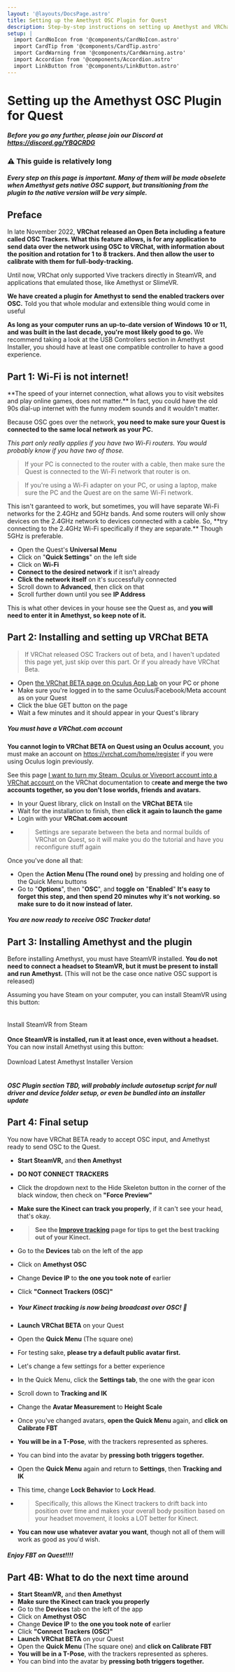 ```yaml
---
layout: '@layouts/DocsPage.astro'
title: Setting up the Amethyst OSC Plugin for Quest
description: Step-by-step instructions on setting up Amethyst and VRChat on Quest to use full-body tracking on OSC.
setup: | 
  import CardNoIcon from '@components/CardNoIcon.astro'
  import CardTip from '@components/CardTip.astro'
  import CardWarning from '@components/CardWarning.astro'
  import Accordion from '@components/Accordion.astro'
  import LinkButton from '@components/LinkButton.astro'
---
```

# Setting up the Amethyst OSC Plugin for Quest
##### Before you go any further, please join our Discord at https://discord.gg/YBQCRDG
### ⚠️ This guide is relatively long
##### Every step on this page is important. Many of them will be made obselete when Amethyst gets native OSC support, but transitioning from the plugin to the native version will be very simple.

## Preface
In late November 2022, **VRChat released an Open Beta including a feature called OSC Trackers. What this feature allows, is for any application to send data over the network using OSC to VRChat, with information about the position and rotation for 1 to 8 trackers. And then allow the user to calibrate with them for full-body-tracking.**

Until now, VRChat only supported Vive trackers directly in SteamVR, and applications that emulated those, like Amethyst or SlimeVR.

**We have created a plugin for Amethyst to send the enabled trackers over OSC.** Told you that whole modular and extensible thing would come in useful

**As long as your computer runs an up-to-date version of Windows 10 or 11, and was built in the last decade, you're most likely good to go.** We recommend taking a look at the USB Controllers section in Amethyst Installer, you should have at least one compatible controller to have a good experience.

## Part 1: Wi-Fi is not internet!
<CardWarning title="Your internet speed does not matter!">
**The speed of your internet connection, what allows you to visit websites and play online games, does not matter.** In fact, you could have the old 90s dial-up internet with the funny modem sounds and it wouldn't matter.
</CardWarning>

Because OSC goes over the network, **you need to make sure your Quest is connected to the same local network as your PC.**

_This part only really applies if you have two Wi-Fi routers. You would probably know if you have two of those._

> If your PC is connected to the router with a cable, then make sure the Quest is connected to the Wi-Fi network that router is on.

> If you're using a Wi-Fi adapter on your PC, or using a laptop, make sure the PC and the Quest are on the same Wi-Fi network.

<CardTip title="If you get nothing on the Quest after connecting OSC trackers">
This isn't garanteed to work, but sometimes, you will have separate Wi-Fi networks for the 2.4GHz and 5GHz bands. And some routers will only show devices on the 2.4GHz network to devices connected with a cable. So, **try connecting to the 2.4GHz Wi-Fi specifically if they are separate.** Though 5GHz is preferable.
</CardTip>

- Open the Quest's **Universal Menu**
- Click on "**Quick Settings**" on the left side
- Click on **Wi-Fi**
- **Connect to the desired network** if it isn't already
- **Click the network itself** on it's successfully connected
- Scroll down to **Advanced**, then click on that
- Scroll further down until you see **IP Address**

This is what other devices in your house see the Quest as, and **you will need to enter it in Amethyst, so keep note of it.**

## Part 2: Installing and setting up VRChat BETA
> If VRChat released OSC Trackers out of beta, and I haven't updated this page yet, just skip over this part. Or if you already have VRChat Beta.

- Open [the VRChat BETA page on Oculus App Lab](https://www.oculus.com/experiences/quest/4821132827998004/) on your PC or phone
- Make sure you're logged in to the same Oculus/Facebook/Meta account as on your Quest
- Click the blue GET button on the page
- Wait a few minutes and it should appear in your Quest's library

##### You must have a VRChat.com account
**You cannot login to VRChat BETA on Quest using an Oculus account**, you must make an account on https://vrchat.com/home/register if you were using Oculus login previously.

See this page [ I want to turn my Steam, Oculus or Viveport account into a VRChat account ](https://help.vrchat.com/hc/en-us/articles/360062659053-I-want-to-turn-my-Steam-Oculus-or-Viveport-account-into-a-VRChat-account) on the VRChat documentation to c**reate and merge the two accounts together, so you don't lose worlds, friends and avatars.**

- In your Quest library, click on Install on the **VRChat BETA** tile
- Wait for the installation to finish, then **click it again to launch the game**
- Login with your **VRChat.com account**
- > Settings are separate between the beta and normal builds of VRChat on Quest, so it will make you do the tutorial and have you reconfigure stuff again

Once you've done all that:
- Open the **Action Menu (The round one)** by pressing and holding one of the Quick Menu buttons
- Go to "**Options**", then "**OSC**", and **toggle on** "**Enabled**"
**It's easy to forget this step, and then spend 20 minutes why it's not working. so make sure to do it now instead of later.**

##### You are now ready to receive OSC Tracker data!

## Part 3: Installing Amethyst and the plugin
Before installing Amethyst, you must have SteamVR installed. **You do not need to connect a headset to SteamVR, but it must be present to install and run Amethyst.** (This will not be the case once native OSC support is released)

Assuming you have Steam on your computer, you can install SteamVR using this button:  
<br><br>
<LinkButton href="steam://install/250280">Install SteamVR from Steam</LinkButton>
<br><br>
**Once SteamVR is installed, run it at least once, even without a headset.**  
You can now install Amethyst using this button:
<br><br>
<LinkButton href="https://github.com/KinectToVR/Amethyst-Installer-Releases/releases/latest/download/Amethyst-Installer.exe">Download Latest Amethyst Installer Version</LinkButton>
<br><br>

##### OSC Plugin section TBD, will probably include autosetup script for null driver and device folder setup, or even be bundled into an installer update

## Part 4: Final setup
You now have VRChat BETA ready to accept OSC input, and Amethyst ready to send OSC to the Quest.

- **Start SteamVR,** and **then Amethyst**
- **DO NOT CONNECT TRACKERS**
- Click the dropdown next to the Hide Skeleton button in the corner of the black window, then check on **"Force Preview"**
- **Make sure the Kinect can track you properly**, if it can't see your head, that's okay.
- > **See the [Improve tracking](/en/app/improve-tracking) page for tips to get the best tracking out of your Kinect.**
- Go to the **Devices** tab on the left of the app
- Click on **Amethyst OSC**
- Change **Device IP** to **the one you took note of** earlier
- Click **"Connect Trackers (OSC)"**
- ##### Your Kinect tracking is now being broadcast over OSC! 🎉

- **Launch VRChat BETA** on your Quest
- Open the **Quick Menu** (The square one)
- For testing sake, **please try a default public avatar first.**
- Let's change a few settings for a better experience
- In the Quick Menu, click the **Settings tab**, the one with the gear icon
- Scroll down to **Tracking and IK**
- Change the **Avatar Measurement** to **Height Scale**
- Once you've changed avatars, **open the Quick Menu** again, and **click on Calibrate FBT**
- **You will be in a T-Pose**, with the trackers represented as spheres.
- You can bind into the avatar by **pressing both triggers together.**
- Open the **Quick Menu** again and return to **Settings**, then **Tracking and IK**
- This time, change **Lock Behavior** to **Lock Head**.
- > Specifically, this allows the Kinect trackers to drift back into position over time and makes your overall body position based on your headset movement, it looks a LOT better for Kinect.
- **You can now use whatever avatar you want**, though not all of them will work as good as you'd wish.

##### Enjoy FBT on Quest!!!!

## Part 4B: What to do the next time around
- **Start SteamVR,** and **then Amethyst**
- **Make sure the Kinect can track you properly**
- Go to the **Devices** tab on the left of the app
- Click on **Amethyst OSC**
- Change **Device IP** to **the one you took note of** earlier
- Click **"Connect Trackers (OSC)"**
- **Launch VRChat BETA** on your Quest
- Open the **Quick Menu** (The square one) and **click on Calibrate FBT**
- **You will be in a T-Pose**, with the trackers represented as spheres.
- You can bind into the avatar by **pressing both triggers together.**